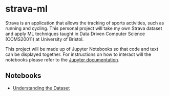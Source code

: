 # strava-ml

Strava is an application that allows the tracking of sports activities, such as running and cycling. This personal 
project will take my own Strava dataset and apply ML techniques taught in Data Driven Computer Science (COMS20011) 
at University of Bristol.

This project will be made up of Jupyter Notebooks so that code and text can be displayed together. For instructions 
on how to interact will the notebooks please refer to the [Jupyter documentation](https://docs.jupyter.org/en/latest/).

## Notebooks

- [Understanding the Dataset](https://github.com/alexelwood14/strava-ml/blob/viewer/src/DataViewer.ipynb)